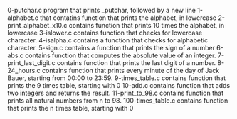 0-putchar.c program that prints _putchar, followed by a new line
1-alphabet.c that contatins function that prints the alphabet, in lowercase
2-print_alphabet_x10.c contains function that prints 10 times the alphabet, in lowercase
3-islower.c contains function that checks for lowercase character.
4-isalpha.c contains a  function that checks for alphabetic character.
5-sign.c contains a function that prints the sign of a number
6-abs.c contains  function that computes the absolute value of an integer.
7-print_last_digit.c contains  function that prints the last digit of a number.
8-24_hours.c contains  function that prints every minute of the day of Jack Bauer, starting from 00:00 to 23:59.
9-times_table.c contains function that prints the 9 times table, starting with 0
10-add.c contains function that adds two integers and returns the result.
11-print_to_98.c contains function that prints all natural numbers from n to 98.
100-times_table.c contains function that prints the n times table, starting with 0
